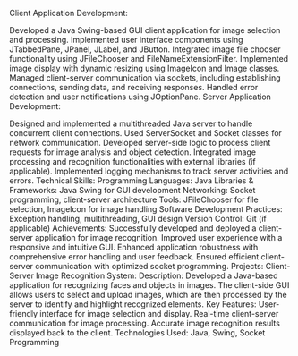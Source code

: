 Client Application Development:

Developed a Java Swing-based GUI client application for image selection and processing.
Implemented user interface components using JTabbedPane, JPanel, JLabel, and JButton.
Integrated image file chooser functionality using JFileChooser and FileNameExtensionFilter.
Implemented image display with dynamic resizing using ImageIcon and Image classes.
Managed client-server communication via sockets, including establishing connections, sending data, and receiving responses.
Handled error detection and user notifications using JOptionPane.
Server Application Development:

Designed and implemented a multithreaded Java server to handle concurrent client connections.
Used ServerSocket and Socket classes for network communication.
Developed server-side logic to process client requests for image analysis and object detection.
Integrated image processing and recognition functionalities with external libraries (if applicable).
Implemented logging mechanisms to track server activities and errors.
Technical Skills:
Programming Languages: Java
Libraries & Frameworks: Java Swing for GUI development
Networking: Socket programming, client-server architecture
Tools: JFileChooser for file selection, ImageIcon for image handling
Software Development Practices: Exception handling, multithreading, GUI design
Version Control: Git (if applicable)
Achievements:
Successfully developed and deployed a client-server application for image recognition.
Improved user experience with a responsive and intuitive GUI.
Enhanced application robustness with comprehensive error handling and user feedback.
Ensured efficient client-server communication with optimized socket programming.
Projects:
Client-Server Image Recognition System:
Description: Developed a Java-based application for recognizing faces and objects in images. The client-side GUI allows users to select and upload images, which are then processed by the server to identify and highlight recognized elements.
Key Features:
User-friendly interface for image selection and display.
Real-time client-server communication for image processing.
Accurate image recognition results displayed back to the client.
Technologies Used: Java, Swing, Socket Programming
